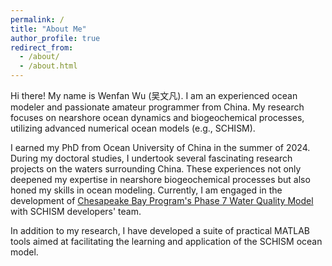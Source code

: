 ```yaml
---
permalink: /
title: "About Me"
author_profile: true
redirect_from: 
  - /about/
  - /about.html
---
```


Hi there! My name is Wenfan Wu (吴文凡). I am an experienced ocean modeler and passionate amateur programmer from China. My research focuses on nearshore ocean dynamics and biogeochemical processes, utilizing advanced numerical ocean models (e.g., SCHISM).

I earned my PhD from Ocean University of China in the summer of 2024. During my doctoral studies, I undertook several fascinating research projects on the waters surrounding China. These experiences not only deepened my expertise in nearshore biogeochemical processes but also honed my skills in ocean modeling. Currently, I am engaged in the development of [Chesapeake Bay Program's Phase 7 Water Quality Model](https://www.chesapeakebay.net/what/programs/modeling/phase-7-model-development) with SCHISM developers' team. 

In addition to my research, I have developed a suite of practical MATLAB tools aimed at facilitating the learning and application of the SCHISM ocean model.


